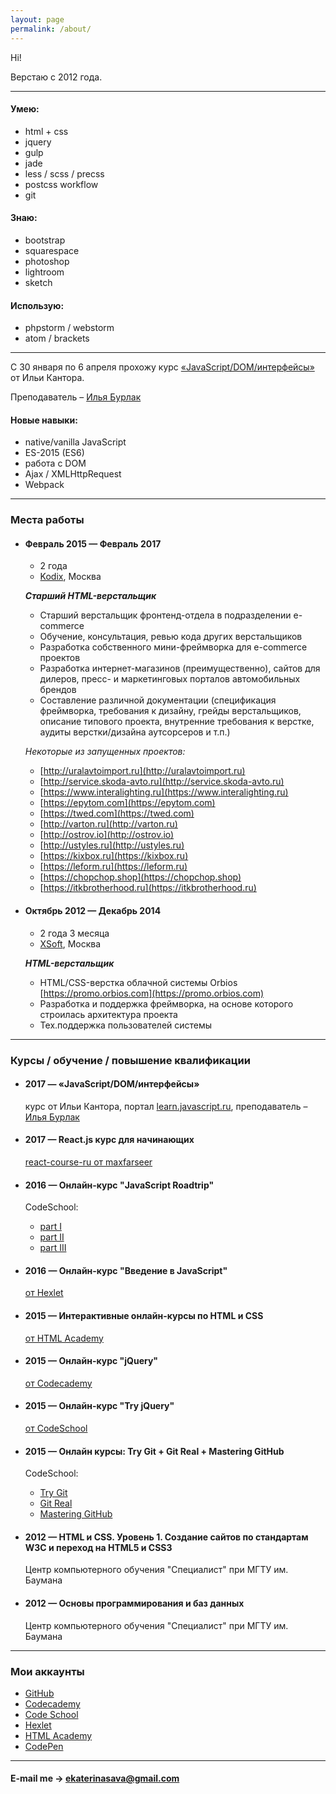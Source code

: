 ```yaml
---
layout: page
permalink: /about/
---
```


Hi!

Верстаю с 2012 года.

---

#### Умею:

* html + css
* jquery
* gulp
* jade
* less / scss / precss
* postcss workflow
* git

#### Знаю:

* bootstrap
* squarespace
* photoshop
* lightroom
* sketch

#### Использую:

* phpstorm / webstorm
* atom / brackets

---

С 30 января по 6 апреля прохожу курс [«JavaScript/DOM/интерфейсы»](https://learn.javascript.ru/courses/js) от Ильи Кантора.

Преподаватель – [Илья Бурлак](https://learn.javascript.ru/profile/ilya-burlak)

#### Новые навыки:

* native/vanilla JavaScript
* ES-2015 (ES6)
* работа с DOM
* Ajax / XMLHttpRequest
* Webpack

---

### Места работы


* #### Февраль 2015 — Февраль 2017
  - 2 года
  - [Kodix](kodi.xxx), Москва

  __*Старший HTML-верстальщик*__

  - Старший верстальщик фронтенд-отдела в подразделении e-commerce
  - Обучение, консультация, ревью кода других верстальщиков
  - Разработка собственного мини-фреймворка для e-commerce проектов
  - Разработка интернет-магазинов (преимущественно), сайтов для дилеров, пресс- и маркетинговых порталов автомобильных брендов
  - Составление различной документации (спецификация фреймворка, требования к дизайну, грейды верстальщиков, описание типового проекта, внутренние требования к верстке, аудиты верстки/дизайна аутсорсеров и т.п.)

  _Некоторые из запущенных проектов:_
  - [http://uralavtoimport.ru](http://uralavtoimport.ru)
  - [http://service.skoda-avto.ru](http://service.skoda-avto.ru)
  - [https://www.interalighting.ru](https://www.interalighting.ru)
  - [https://epytom.com](https://epytom.com)
  - [https://twed.com](https://twed.com)
  - [http://varton.ru](http://varton.ru)
  - [http://ostrov.io](http://ostrov.io)
  - [http://ustyles.ru](http://ustyles.ru)
  - [https://kixbox.ru](https://kixbox.ru)
  - [https://leform.ru](https://leform.ru)
  - [https://chopchop.shop](https://chopchop.shop)
  - [https://itkbrotherhood.ru](https://itkbrotherhood.ru)

* #### Октябрь 2012 — Декабрь 2014
  - 2 года 3 месяца
  - [XSoft](xsoft.org), Москва

  __*HTML-верстальщик*__

  - HTML/CSS-верстка облачной системы Orbios [https://promo.orbios.com](https://promo.orbios.com)
  - Разработка и поддержка фреймворка, на основе которого строилась архитектура проекта
  - Тех.поддержка пользователей системы

---  

### Курсы / обучение / повышение квалификации


* #### 2017 — «JavaScript/DOM/интерфейсы»
  курс от Ильи Кантора, портал [learn.javascript.ru](https://learn.javascript.ru/courses/js), преподаватель – [Илья Бурлак](https://learn.javascript.ru/profile/ilya-burlak)

* #### 2017 — React.js курс для начинающих
  [react-course-ru от maxfarseer](https://www.gitbook.com/book/maxfarseer/react-course-ru/details)

* #### 2016 — Онлайн-курс "JavaScript Roadtrip"
  CodeSchool:
  - [part I](https://www.codeschool.com/courses/javascript-road-trip-part-1)
  - [part II](https://www.codeschool.com/courses/javascript-road-trip-part-2)
  - [part III](https://www.codeschool.com/courses/javascript-road-trip-part-3)

* #### 2016 — Онлайн-курс "Введение в JavaScript"
  [от Hexlet](https://ru.hexlet.io/courses/javascript_101)

* #### 2015 — Интерактивные онлайн-курсы по HTML и CSS
  [от HTML Academy](https://htmlacademy.ru/program)

* #### 2015 — Онлайн-курс "jQuery"
  [от Codecademy](https://www.codecademy.com/learn/jquery)

* #### 2015 — Онлайн-курс "Try jQuery"
  [от CodeSchool](https://www.codeschool.com/courses/try-jquery)

* #### 2015 — Онлайн курсы: Try Git + Git Real + Mastering GitHub
  CodeSchool:
  - [Try Git](https://www.codeschool.com/courses/try-git)
  - [Git Real](https://www.codeschool.com/courses/git-real)
  - [Mastering GitHub](https://www.codeschool.com/courses/mastering-github)


* #### 2012 — HTML и CSS. Уровень 1. Создание сайтов по стандартам W3C и переход на HTML5 и СSS3

  Центр компьютерного обучения "Специалист" при МГТУ им. Баумана

* #### 2012 — Основы программирования и баз данных

  Центр компьютерного обучения "Специалист" при МГТУ им. Баумана

---  

### Мои аккаунты

* [GitHub](https://github.com/EkaterinaSava)
* [Codecademy](https://www.codecademy.com/EkaterinaSava)
* [Code School](https://www.codeschool.com/users/EkaterinaSava)
* [Hexlet](https://ru.hexlet.io/u/user-5fbff149371bb7e6)
* [HTML Academy](https://htmlacademy.ru/profile/id67445)
* [CodePen](https://codepen.io/EkaterinaSava/)

---

#### E-mail me → [ekaterinasava@gmail.com](mailto:ekaterinasava@gmail.com)
